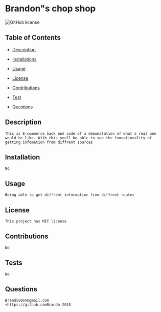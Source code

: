 # Brandon"s chop shop 
  
  ![GitHub license](https://img.shields.io/badge/license-MIT-blueviolet.svg)

  ## Table of Contents

  * [Description](#description)

  * [Installations](#installation)

  * [Usage](#usage)

  * [License](#license) 
  
  * [Contributions](#contributions)

  * [Test](#test)

  * [Questions](#questions)

  ## Description
    This is E-commerce back end code of a demonstation of what a real one would be like. With this youll be able to see the funcationality of getting infomation from diffrent sources 
  ## Installation
    No
  ## Usage
    Being able to get diffrent information from diffrent routes 
  ## License
    This project has MIT license 
  ## Contributions
    No
  ## Tests
    No
  ## Questions
    Brand560on@gmail.com 
    <https://github.comBrando-2018

